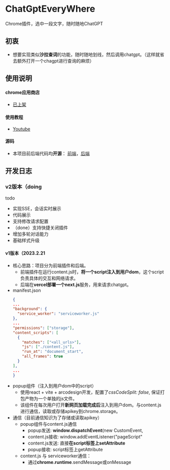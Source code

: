 # ChatGptEveryWhere
Chrome插件，选中一段文字，随时随地ChatGPT

## 初衷
- 想要实现类似**沙拉查词**的功能，随时随地划线，然后调用chatgpt。（这样就省去额外打开一个chagpt进行查询的麻烦）

## 使用说明
#### chrome应用商店
- [已上架](https://chrome.google.com/webstore/detail/chatgpteverywhere/mbffncligbhhdgecingogecdhfdknehb?hl=zh-CN)
#### 使用教程
- [Youtube](https://www.youtube.com/watch?v=dpUtVjIdXWk)

#### 源码
  - 本项目前后端代码均**开源**： [前端](https://github.com/LeiGitHub1024/ChatGPTEverywhere)，[后端](https://github.com/LeiGitHub1024/ChatGPTEverywhereBackEnd)

## 开发日志

### v2版本（doing
todo
- 实现SSE，会话实时展示
- 代码展示
- 支持修改请求配置
- （done）支持快捷关闭插件
- 增加多轮对话能力
- 基础样式升级
#### v1版本（2023.2.21

- 核心思路：项目分为前端插件和后端。
  - 前端插件在运行content.js时，**将一个script注入到用户dom**，这个script负责具体的交互和网络请求。
  - 后端在**vercel部署一个next.js**服务，用来请求chatgpt。
- manifest.json
  ```json
  {
  ...
  "background": {
    "service_worker": "serviceworker.js"
  },
  ...
  "permissions": ["storage"],
  "content_scripts": [
    {
      "matches": ["<all_urls>"],
      "js": ["./content.js"],
      "run_at": "document_start",
      "all_frames": true
    }
  ],
  ...
  }
- popup组件（注入到用户dom中的script）
  - 使用react + vite + arcodesign开发，配置了*cssCodeSplit: false*, 保证打包产物为一个单独的js文件。
  - 该组件在每次用户打开**新网页加载完成后**注入到用户dom。与content.js进行通信，读取或存储apikey到chrome.storage。
- 通信（目前通信知识为了存储或读取apikey）
  - popup组件与content.js通信
     - popup发送: **window.dispatchEvent**(new CustomEvent,
     - content.js接收: window.addEventListener("pageScript"
     - content.js发送: 直接**在script标签上setAttribute**
     - popup接收: script标签上getAttribute
  - content.js 与 serviceworker通信：
     - 通过**chrome.runtime**.sendMessage或onMessage



